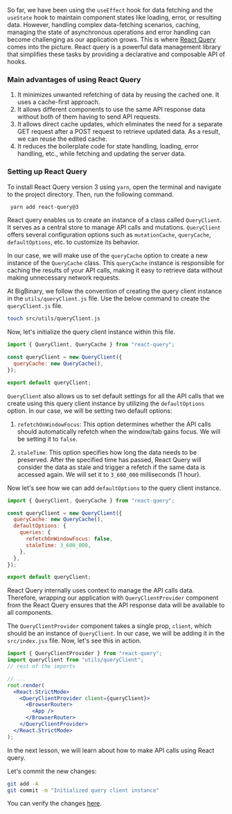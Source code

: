 So far, we have been using the `useEffect` hook for data fetching and the `useState` hook to maintain component states like loading, error, or resulting data. However, handling complex data-fetching scenarios, caching, managing the state of asynchronous operations and error handling can become challenging as our application grows. This is where [React Query](https://tanstack.com/query/v3/docs/react/overview) comes into the picture. React query is a powerful data management library that simplifies these tasks by providing a declarative and composable API of hooks.

### Main advantages of using React Query

1. It minimizes unwanted refetching of data by reusing the cached one. It uses a cache-first approach.
2. It allows different components to use the same API response data without both of them having to send API requests.
3. It allows direct cache updates, which eliminates the need for a separate GET request after a POST request to retrieve updated data. As a result, we can reuse the edited cache.
4. It reduces the boilerplate code for state handling, loading, error handling, etc., while fetching and updating the server data.

### Setting up React Query

To install React Query version 3 using `yarn`, open the terminal and navigate to the project directory. Then, run the following command.

```bash
 yarn add react-query@3
```

React query enables us to create an instance of a class called `QueryClient`. It serves as a central store to manage API calls and mutations. `QueryClient` offers several configuration options such as `mutationCache`, `queryCache`, `defaultOptions`, etc. to customize its behavior.

In our case, we will make use of the `queryCache` option to create a new instance of the `QueryCache` class. This `queryCache` instance is responsible for caching the results of your API calls, making it easy to retrieve data without making unnecessary network requests.

At BigBinary, we follow the convention of creating the query client instance in the `utils/queryClient.js` file.
Use the below command to create the `queryClient.js` file.

```bash
touch src/utils/queryClient.js
```

Now, let's initialize the query client instance within this file.

```js
import { QueryClient, QueryCache } from "react-query";

const queryClient = new QueryClient({
  queryCache: new QueryCache(),
});

export default queryClient;
```

`QueryClient` also allows us to set default settings for all the API calls that we create using this query client instance by utilizing the `defaultOptions` option. In our case, we will be setting two default options:

1. `refetchOnWindowFocus`: This option determines whether the API calls should automatically refetch when the window/tab gains focus. We will be setting it to `false`.

2. `staleTime`: This option specifies how long the data needs to be preserved. After the specified time has passed, React Query will consider the data as stale and trigger a refetch if the same data is accessed again. We will set it to `3_600_000` milliseconds (1 hour).

Now let's see how we can add `defaultOptions` to the query client instance.

```js
import { QueryClient, QueryCache } from "react-query";

const queryClient = new QueryClient({
  queryCache: new QueryCache(),
  defaultOptions: {
    queries: {
      refetchOnWindowFocus: false,
      staleTime: 3_600_000,
    },
  },
});

export default queryClient;
```

React Query internally uses context to manage the API calls data. Therefore, wrapping our application with `QueryClientProvider` component from the React Query ensures that the API response data will be available to all components.

The `QueryClientProvider` component takes a single prop, `client`, which should be an instance of `QueryClient`. In our case, we will be adding it in the `src/index.jsx` file. Now, let's see this in action.

```jsx {8,12}
import { QueryClientProvider } from "react-query";
import queryClient from "utils/queryClient";
// rest of the imports

// ...
root.render(
  <React.StrictMode>
    <QueryClientProvider client={queryClient}>
      <BrowserRouter>
        <App />
      </BrowserRouter>
    </QueryClientProvider>
  </React.StrictMode>
);
```

In the next lesson, we will learn about how to make API calls using React query.

Let's commit the new changes:

```bash
git add -A
git commit -m "Initialized query client instance"
```

You can verify the changes [here](https://github.com/bigbinary/smile-cart-frontend/commit/e5e8b891e23b795b962440f508f097b014d34a00).
